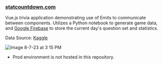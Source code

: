 ### [statcountdown.com](https://www.statcountdown.com)

Vue.js trivia application demonstrating use of Emits to communicate between components. Utilizes a Python notebook to generate game data, and [Google Firebase](https://firebase.google.com) to store the current day's question set and statistics.

Data Source: [Kaggle](https://www.kaggle.com/datasets/ricardotorresheredia/nba-stats-from-the-last-71-years)


![Image 8-7-23 at 3 15 PM](https://github.com/klimekz/stat-countdown/assets/47435851/e58dff69-49c0-4f79-9e1e-a100cd64a5d4)


* Prod environment is not hosted in this repository.
